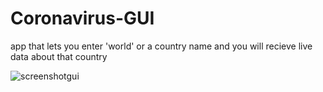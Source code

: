 # Coronavirus-GUI

app that lets you enter 'world' or a country name and you will recieve live data about that country

![screenshotgui](https://user-images.githubusercontent.com/57873275/76709212-f353be00-66ca-11ea-8c1b-edbe8d2410a7.png)
